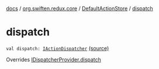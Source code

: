 [docs](../../index.md) / [org.swiften.redux.core](../index.md) / [DefaultActionStore](index.md) / [dispatch](./dispatch.md)

# dispatch

`val dispatch: `[`IActionDispatcher`](../-i-action-dispatcher.md) [(source)](https://github.com/protoman92/KotlinRedux/tree/master/common/common-core/src/main/kotlin/org/swiften/redux/core/DefaultActionStore.kt#L20)

Overrides [IDispatcherProvider.dispatch](../-i-dispatcher-provider/dispatch.md)

